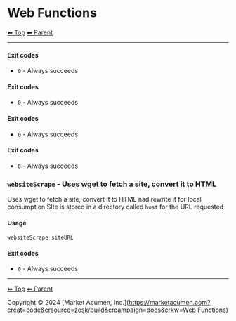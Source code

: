 
# Web Functions

<!-- TEMPLATE header 2 -->
[⬅ Top](index.md) [⬅ Parent ](../index.md)
<hr />


#### Exit codes

- `0` - Always succeeds 

#### Exit codes

- `0` - Always succeeds 

#### Exit codes

- `0` - Always succeeds 

#### Exit codes

- `0` - Always succeeds

### `websiteScrape` - Uses wget to fetch a site, convert it to HTML

Uses wget to fetch a site, convert it to HTML nad rewrite it for local consumption
SIte is stored in a directory called `host` for the URL requested

#### Usage

    websiteScrape siteURL
    

#### Exit codes

- `0` - Always succeeds

<!-- TEMPLATE footer 5 -->
<hr />

[⬅ Top](index.md) [⬅ Parent ](../index.md)

Copyright &copy; 2024 [Market Acumen, Inc.](https://marketacumen.com?crcat=code&crsource=zesk/build&crcampaign=docs&crkw=Web Functions)
